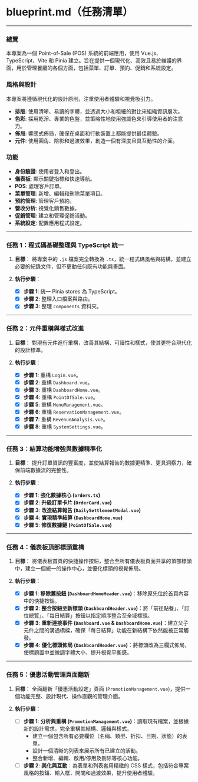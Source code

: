 # blueprint.md（任務清單）

---

### 總覽

本專案為一個 Point-of-Sale (POS) 系統的前端應用，使用 Vue.js、TypeScript、Vite 和 Pinia 建立。旨在提供一個現代化、高效且易於維護的界面，用於管理餐廳的各個方面，包括菜單、訂單、預約、促銷和系統設定。

### 風格與設計

本專案將遵循現代化的設計原則，注重使用者體驗和視覺吸引力。

*   **排版**: 使用清晰、易讀的字體，並透過大小和粗細的對比來組織資訊層次。
*   **色彩**: 採用乾淨、專業的色盤，並策略性地使用強調色來引導使用者的注意力。
*   **佈局**: 響應式佈局，確保在桌面和行動裝置上都能提供最佳體驗。
*   **元件**: 使用圓角、陰影和過渡效果，創造一個有深度且具互動性的介面。

### 功能

*   **身份驗證**: 使用者登入和登出。
*   **儀表板**: 顯示關鍵指標和快速導航。
*   **POS**: 處理客戶訂單。
*   **菜單管理**: 新增、編輯和刪除菜單項目。
*   **預約管理**: 管理客戶預約。
*   **營收分析**: 視覺化銷售數據。
*   **促銷管理**: 建立和管理促銷活動。
*   **系統設定**: 配置應用程式設定。

---

### 任務 1：程式碼基礎整理與 TypeScript 統一

1.  **目標**：
    將專案中的 `.js` 檔案完全轉換為 `.ts`，統一程式碼風格與結構，並建立必要的紀錄文件，但不更動任何既有功能與畫面。

2.  **執行步驟**：
    *   [x] **步驟 1**: 統一 Pinia stores 為 TypeScript。
    *   [x] **步驟 2**: 整理入口檔案與路由。
    *   [x] **步驟 3**: 整理 `components` 資料夾。

---

### 任務 2：元件重構與樣式改進

1.  **目標**：
    對現有元件進行重構，改善其結構、可讀性和樣式，使其更符合現代化的設計標準。

2.  **執行步驟**：
    *   [x] **步驟 1**: 重構 `Login.vue`。
    *   [x] **步驟 2**: 重構 `Dashboard.vue`。
    *   [x] **步驟 3**: 重構 `DashboardHome.vue`。
    *   [x] **步驟 4**: 重構 `PointOfSale.vue`。
    *   [x] **步驟 5**: 重構 `MenuManagement.vue`。
    *   [x] **步驟 6**: 重構 `ReservationManagement.vue`。
    *   [x] **步驟 7**: 重構 `RevenueAnalysis.vue`。
    *   [x] **步驟 8**: 重構 `SystemSettings.vue`。

---

### 任務 3：結算功能增強與數據精準化

1.  **目標**：
    提升訂單資訊的豐富度，並使結算報告的數據更精準、更具洞察力，確保前端數據流的完整性。

2.  **執行步驟**：
    *   [x] **步驟 1**: **強化數據核心 (`orders.ts`)**
    *   [x] **步驟 2**: **升級訂單卡片 (`OrderCard.vue`)**
    *   [x] **步驟 3**: **改造結算報告 (`DailySettlementModal.vue`)**
    *   [x] **步驟 4**: **實現精準結算 (`DashboardHome.vue`)**
    *   [x] **步驟 5**: **修復數據鏈 (`PointOfSale.vue`)**

---

### 任務 4：儀表板頂部標頭重構

1.  **目標**：
    將儀表板首頁的快捷操作按鈕，整合至所有儀表板頁面共享的頂部標頭中，建立一個統一的操作中心，並優化標頭的視覺佈局。

2.  **執行步驟**：
    *   [x] **步驟 1**: **移除舊按鈕 (`DashboardHomeHeader.vue`)**：移除原先位於首頁內容中的快捷按鈕。
    *   [x] **步驟 2**: **整合按鈕至新標頭 (`DashboardHeader.vue`)**：將「前往點餐」、「訂位總覽」、「每日結算」按鈕以指定順序整合至全域標頭。
    *   [x] **步驟 3**: **重新連接事件 (`Dashboard.vue` & `DashboardHome.vue`)**：建立父子元件之間的溝通橋樑，確保「每日結算」功能在新結構下依然能被正常觸發。
    *   [x] **步驟 4**: **優化標頭佈局 (`DashboardHeader.vue`)**：將標頭改為三欄式佈局，使標題置中並微調字體大小，提升視覺平衡感。

---

### 任務 5：優惠活動管理頁面翻新

1.  **目標**：
    全面翻新「優惠活動設定」頁面 (`PromotionManagement.vue`)，提供一個功能完整、設計現代、操作直觀的管理介面。

2.  **執行步驟**：
    *   [ ] **步驟 1**: **分析與重構 (`PromotionManagement.vue`)**：讀取現有檔案，並根據新的設計需求，完全重構其結構、邏輯與樣式。
        *   建立一個包含所有必要欄位（名稱、類型、折扣、日期、狀態）的表單。
        *   設計一個清晰的列表來展示所有已建立的活動。
        *   整合新增、編輯、啟用/停用及刪除等核心功能。
    *   [ ] **步驟 2**: **美化與互動**：為表單和列表套用精緻的 CSS 樣式，包括符合專案風格的按鈕、輸入框、開關和過渡效果，提升使用者體驗。
